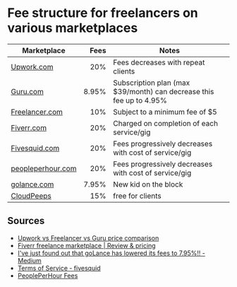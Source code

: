 # Fee structure for freelancers on various marketplaces

| Marketplace            									 | Fees   | Notes                                  |
| ---------------------------------------------------------- | ------:| -------------------------------------- |
| [Upwork.com](https://upwork.com)							 | 20%    | Fees decreases with repeat clients      |
| [Guru.com](https://guru.com)								 | 8.95%  | Subscription plan (max $39/month) can decrease this fee up to 4.95% |
| [Freelancer.com](https://freelancer.com)					 | 10%    | Subject to a minimum fee of $5                     |
| [Fiverr.com](https://fiverr.com)							 | 20%    | Charged on completion of each service/gig          |
| [Fivesquid.com](https://fivesquid.com)					 | 20%    | Fees progressively decreases with cost of service/gig          |
| [peopleperhour.com](https://peopleperhour.com) 					 | 20%    | Fees progressively decreases with cost of service/gig          |
| [golance.com](https://golance.com)								 | 7.95%  | New kid on the block           |
| [CloudPeeps](https://www.cloudpeeps.com/pricing)			 | 15%    | free for clients               |

## Sources
- [Upwork vs Freelancer vs Guru price comparison](https://screenshotmonitor.com/blog/upwork-vs-freelancer-vs-guru-price-comparison/)
- [Fiverr freelance marketplace | Review & pricing](https://www.finder.com/in/fiverr)
- [I've just found out that goLance has lowered its fees to 7.95%!! - Medium](https://medium.com/@nebojsa.todorovic/ive-just-found-out-that-golance-has-lowered-its-fees-to-7-95-6ef5b9bb71a4)
- [Terms of Service - fivesquid](https://www.fivesquid.com/terms-of-service)
- [PeoplePerHour Fees](https://support.peopleperhour.com/hc/en-us/articles/205217197-PPH-Fees)